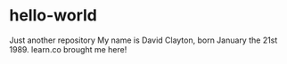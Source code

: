 # hello-world
Just another repository
My name is David Clayton, born January the 21st 1989. learn.co brought me here!
